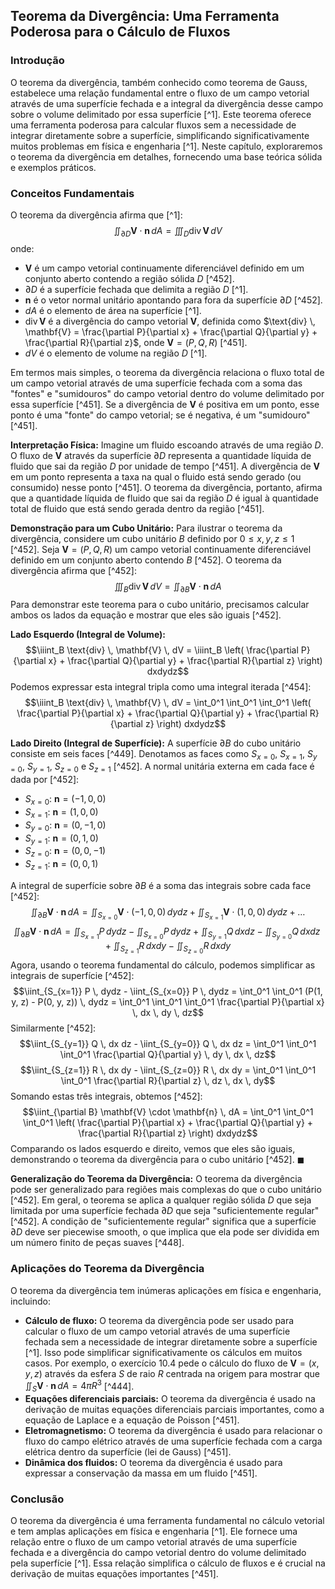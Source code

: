 ## Teorema da Divergência: Uma Ferramenta Poderosa para o Cálculo de Fluxos

### Introdução
O teorema da divergência, também conhecido como teorema de Gauss, estabelece uma relação fundamental entre o fluxo de um campo vetorial através de uma superfície fechada e a integral da divergência desse campo sobre o volume delimitado por essa superfície [^1]. Este teorema oferece uma ferramenta poderosa para calcular fluxos sem a necessidade de integrar diretamente sobre a superfície, simplificando significativamente muitos problemas em física e engenharia [^1]. Neste capítulo, exploraremos o teorema da divergência em detalhes, fornecendo uma base teórica sólida e exemplos práticos.

### Conceitos Fundamentais

O teorema da divergência afirma que [^1]:
$$\iint_{\partial D} \mathbf{V} \cdot \mathbf{n} \, dA = \iiint_D \text{div} \, \mathbf{V} \, dV$$
onde:
- $\mathbf{V}$ é um campo vetorial continuamente diferenciável definido em um conjunto aberto contendo a região sólida $D$ [^452].
- $\partial D$ é a superfície fechada que delimita a região $D$ [^1].
- $\mathbf{n}$ é o vetor normal unitário apontando para fora da superfície $\partial D$ [^452].
- $dA$ é o elemento de área na superfície [^1].
- $\text{div} \, \mathbf{V}$ é a divergência do campo vetorial $\mathbf{V}$, definida como $\text{div} \, \mathbf{V} = \frac{\partial P}{\partial x} + \frac{\partial Q}{\partial y} + \frac{\partial R}{\partial z}$, onde $\mathbf{V} = (P, Q, R)$ [^451].
- $dV$ é o elemento de volume na região $D$ [^1].

Em termos mais simples, o teorema da divergência relaciona o fluxo total de um campo vetorial através de uma superfície fechada com a soma das "fontes" e "sumidouros" do campo vetorial dentro do volume delimitado por essa superfície [^451]. Se a divergência de $\mathbf{V}$ é positiva em um ponto, esse ponto é uma "fonte" do campo vetorial; se é negativa, é um "sumidouro" [^451].

**Interpretação Física:**
Imagine um fluido escoando através de uma região $D$. O fluxo de $\mathbf{V}$ através da superfície $\partial D$ representa a quantidade líquida de fluido que sai da região $D$ por unidade de tempo [^451]. A divergência de $\mathbf{V}$ em um ponto representa a taxa na qual o fluido está sendo gerado (ou consumido) nesse ponto [^451]. O teorema da divergência, portanto, afirma que a quantidade líquida de fluido que sai da região $D$ é igual à quantidade total de fluido que está sendo gerada dentro da região [^451].

**Demonstração para um Cubo Unitário:**
Para ilustrar o teorema da divergência, considere um cubo unitário $B$ definido por $0 \leq x, y, z \leq 1$ [^452]. Seja $\mathbf{V} = (P, Q, R)$ um campo vetorial continuamente diferenciável definido em um conjunto aberto contendo $B$ [^452]. O teorema da divergência afirma que [^452]:
$$\iiint_B \text{div} \, \mathbf{V} \, dV = \iint_{\partial B} \mathbf{V} \cdot \mathbf{n} \, dA$$
Para demonstrar este teorema para o cubo unitário, precisamos calcular ambos os lados da equação e mostrar que eles são iguais [^452].

**Lado Esquerdo (Integral de Volume):**
$$\iiint_B \text{div} \, \mathbf{V} \, dV = \iiint_B \left( \frac{\partial P}{\partial x} + \frac{\partial Q}{\partial y} + \frac{\partial R}{\partial z} \right) dxdydz$$
Podemos expressar esta integral tripla como uma integral iterada [^454]:
$$\iiint_B \text{div} \, \mathbf{V} \, dV = \int_0^1 \int_0^1 \int_0^1 \left( \frac{\partial P}{\partial x} + \frac{\partial Q}{\partial y} + \frac{\partial R}{\partial z} \right) dxdydz$$

**Lado Direito (Integral de Superfície):**
A superfície $\partial B$ do cubo unitário consiste em seis faces [^449]. Denotamos as faces como $S_{x=0}$, $S_{x=1}$, $S_{y=0}$, $S_{y=1}$, $S_{z=0}$ e $S_{z=1}$ [^452]. A normal unitária externa em cada face é dada por [^452]:
- $S_{x=0}$: $\mathbf{n} = (-1, 0, 0)$
- $S_{x=1}$: $\mathbf{n} = (1, 0, 0)$
- $S_{y=0}$: $\mathbf{n} = (0, -1, 0)$
- $S_{y=1}$: $\mathbf{n} = (0, 1, 0)$
- $S_{z=0}$: $\mathbf{n} = (0, 0, -1)$
- $S_{z=1}$: $\mathbf{n} = (0, 0, 1)$

A integral de superfície sobre $\partial B$ é a soma das integrais sobre cada face [^452]:
$$\iint_{\partial B} \mathbf{V} \cdot \mathbf{n} \, dA = \iint_{S_{x=0}} \mathbf{V} \cdot (-1, 0, 0) \, dydz + \iint_{S_{x=1}} \mathbf{V} \cdot (1, 0, 0) \, dydz + \dots$$
$$\iint_{\partial B} \mathbf{V} \cdot \mathbf{n} \, dA = \iint_{S_{x=1}} P \, dydz - \iint_{S_{x=0}} P \, dydz + \iint_{S_{y=1}} Q \, dx dz - \iint_{S_{y=0}} Q \, dx dz + \iint_{S_{z=1}} R \, dx dy - \iint_{S_{z=0}} R \, dx dy$$
Agora, usando o teorema fundamental do cálculo, podemos simplificar as integrais de superfície [^452]:
$$\iint_{S_{x=1}} P \, dydz - \iint_{S_{x=0}} P \, dydz = \int_0^1 \int_0^1 (P(1, y, z) - P(0, y, z)) \, dydz = \int_0^1 \int_0^1 \int_0^1 \frac{\partial P}{\partial x} \, dx \, dy \, dz$$
Similarmente [^452]:
$$\iint_{S_{y=1}} Q \, dx dz - \iint_{S_{y=0}} Q \, dx dz = \int_0^1 \int_0^1 \int_0^1 \frac{\partial Q}{\partial y} \, dy \, dx \, dz$$
$$\iint_{S_{z=1}} R \, dx dy - \iint_{S_{z=0}} R \, dx dy = \int_0^1 \int_0^1 \int_0^1 \frac{\partial R}{\partial z} \, dz \, dx \, dy$$
Somando estas três integrais, obtemos [^452]:
$$\iint_{\partial B} \mathbf{V} \cdot \mathbf{n} \, dA = \int_0^1 \int_0^1 \int_0^1 \left( \frac{\partial P}{\partial x} + \frac{\partial Q}{\partial y} + \frac{\partial R}{\partial z} \right) dxdydz$$
Comparando os lados esquerdo e direito, vemos que eles são iguais, demonstrando o teorema da divergência para o cubo unitário [^452]. $\blacksquare$

**Generalização do Teorema da Divergência:**
O teorema da divergência pode ser generalizado para regiões mais complexas do que o cubo unitário [^452]. Em geral, o teorema se aplica a qualquer região sólida $D$ que seja limitada por uma superfície fechada $\partial D$ que seja "suficientemente regular" [^452]. A condição de "suficientemente regular" significa que a superfície $\partial D$ deve ser piecewise smooth, o que implica que ela pode ser dividida em um número finito de peças suaves [^448].

### Aplicações do Teorema da Divergência

O teorema da divergência tem inúmeras aplicações em física e engenharia, incluindo:

- **Cálculo de fluxo:** O teorema da divergência pode ser usado para calcular o fluxo de um campo vetorial através de uma superfície fechada sem a necessidade de integrar diretamente sobre a superfície [^1]. Isso pode simplificar significativamente os cálculos em muitos casos. Por exemplo, o exercício 10.4 pede o cálculo do fluxo de $\mathbf{V} = (x, y, z)$ através da esfera $S$ de raio $R$ centrada na origem para mostrar que $\iint_S \mathbf{V} \cdot \mathbf{n} \, dA = 4\pi R^3$ [^444].
- **Equações diferenciais parciais:** O teorema da divergência é usado na derivação de muitas equações diferenciais parciais importantes, como a equação de Laplace e a equação de Poisson [^451].
- **Eletromagnetismo:** O teorema da divergência é usado para relacionar o fluxo do campo elétrico através de uma superfície fechada com a carga elétrica dentro da superfície (lei de Gauss) [^451].
- **Dinâmica dos fluidos:** O teorema da divergência é usado para expressar a conservação da massa em um fluido [^451].

### Conclusão
O teorema da divergência é uma ferramenta fundamental no cálculo vetorial e tem amplas aplicações em física e engenharia [^1]. Ele fornece uma relação entre o fluxo de um campo vetorial através de uma superfície fechada e a divergência do campo vetorial dentro do volume delimitado pela superfície [^1]. Essa relação simplifica o cálculo de fluxos e é crucial na derivação de muitas equações importantes [^451].
<!-- END -->